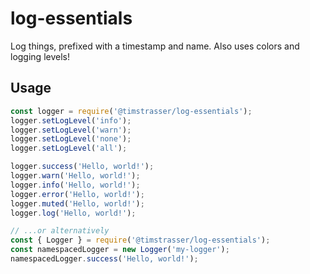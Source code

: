 # log-essentials

Log things, prefixed with a timestamp and name. Also uses colors and logging levels!

## Usage

```js
const logger = require('@timstrasser/log-essentials');
logger.setLogLevel('info');
logger.setLogLevel('warn');
logger.setLogLevel('none');
logger.setLogLevel('all');

logger.success('Hello, world!');
logger.warn('Hello, world!');
logger.info('Hello, world!');
logger.error('Hello, world!');
logger.muted('Hello, world!');
logger.log('Hello, world!');

// ...or alternatively
const { Logger } = require('@timstrasser/log-essentials');
const namespacedLogger = new Logger('my-logger');
namespacedLogger.success('Hello, world!');
```
